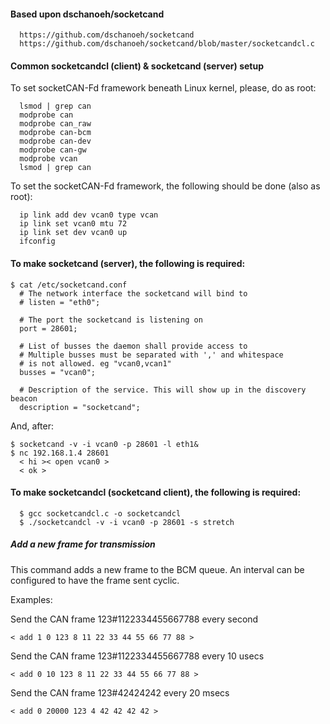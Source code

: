#### Based upon dschanoeh/socketcand
```
  https://github.com/dschanoeh/socketcand
  https://github.com/dschanoeh/socketcand/blob/master/socketcandcl.c
```
#### Common socketcandcl (client) & socketcand (server) setup

To set socketCAN-Fd framework beneath Linux kernel, please, do as root:
```
  lsmod | grep can
  modprobe can
  modprobe can_raw
  modprobe can-bcm
  modprobe can-dev
  modprobe can-gw
  modprobe vcan
  lsmod | grep can
```
To set the socketCAN-Fd framework, the following should be done (also as root):
```
  ip link add dev vcan0 type vcan
  ip link set vcan0 mtu 72
  ip link set dev vcan0 up
  ifconfig
```
#### To make socketcand (server), the following is required:
```
$ cat /etc/socketcand.conf 
  # The network interface the socketcand will bind to
  # listen = "eth0";

  # The port the socketcand is listening on
  port = 28601;

  # List of busses the daemon shall provide access to
  # Multiple busses must be separated with ',' and whitespace
  # is not allowed. eg "vcan0,vcan1"
  busses = "vcan0";

  # Description of the service. This will show up in the discovery beacon
  description = "socketcand";
```
And, after:
```
$ socketcand -v -i vcan0 -p 28601 -l eth1&
$ nc 192.168.1.4 28601
  < hi >< open vcan0 >
  < ok >
```
#### To make socketcandcl (socketcand client), the following is required:
```
  $ gcc socketcandcl.c -o socketcandcl
  $ ./socketcandcl -v -i vcan0 -p 28601 -s stretch
```
##### Add a new frame for transmission #####
This command adds a new frame to the BCM queue. An interval can be configured to have the frame sent cyclic.

Examples:

Send the CAN frame 123#1122334455667788 every second

    < add 1 0 123 8 11 22 33 44 55 66 77 88 >

Send the CAN frame 123#1122334455667788 every 10 usecs

    < add 0 10 123 8 11 22 33 44 55 66 77 88 >

Send the CAN frame 123#42424242 every 20 msecs

    < add 0 20000 123 4 42 42 42 42 >
